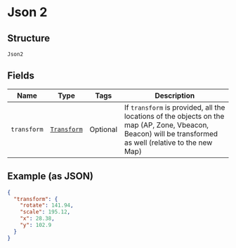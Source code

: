 
# Json 2

## Structure

`Json2`

## Fields

| Name | Type | Tags | Description |
|  --- | --- | --- | --- |
| `transform` | [`Transform`](../../doc/models/transform.md) | Optional | If `transform` is provided, all the locations of the objects on the map (AP, Zone, Vbeacon, Beacon) will be transformed as well (relative to the new Map) |

## Example (as JSON)

```json
{
  "transform": {
    "rotate": 141.94,
    "scale": 195.12,
    "x": 28.38,
    "y": 102.9
  }
}
```


